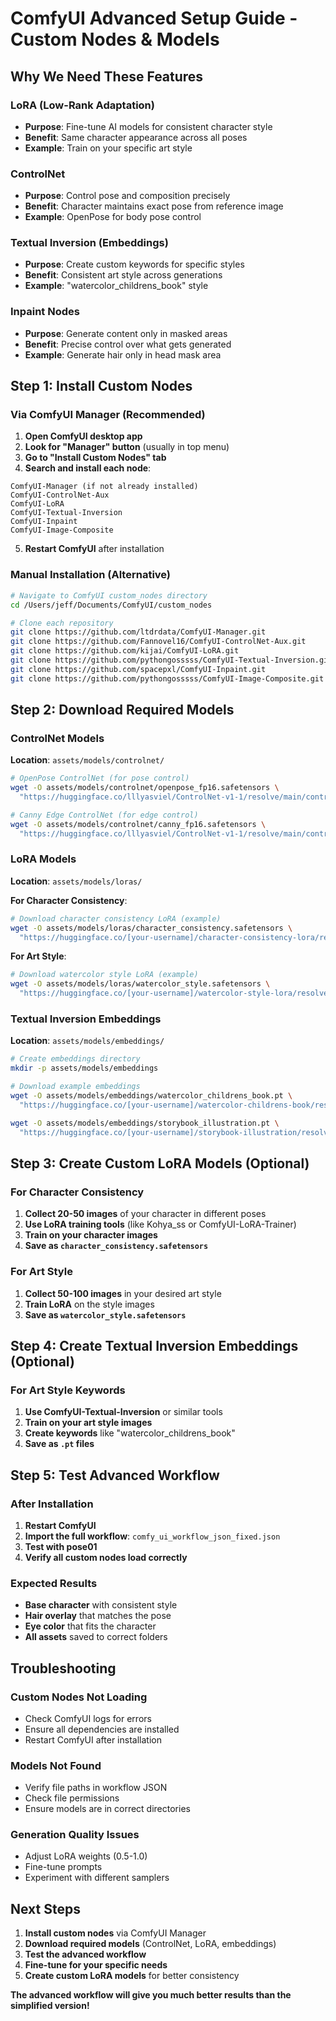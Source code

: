 # ComfyUI Advanced Setup Guide - Custom Nodes & Models

## Why We Need These Features

### **LoRA (Low-Rank Adaptation)**
- **Purpose**: Fine-tune AI models for consistent character style
- **Benefit**: Same character appearance across all poses
- **Example**: Train on your specific art style

### **ControlNet**
- **Purpose**: Control pose and composition precisely
- **Benefit**: Character maintains exact pose from reference image
- **Example**: OpenPose for body pose control

### **Textual Inversion (Embeddings)**
- **Purpose**: Create custom keywords for specific styles
- **Benefit**: Consistent art style across generations
- **Example**: "watercolor_childrens_book" style

### **Inpaint Nodes**
- **Purpose**: Generate content only in masked areas
- **Benefit**: Precise control over what gets generated
- **Example**: Generate hair only in head mask area

## Step 1: Install Custom Nodes

### **Via ComfyUI Manager (Recommended)**
1. **Open ComfyUI desktop app**
2. **Look for "Manager" button** (usually in top menu)
3. **Go to "Install Custom Nodes" tab**
4. **Search and install each node**:

```
ComfyUI-Manager (if not already installed)
ComfyUI-ControlNet-Aux
ComfyUI-LoRA  
ComfyUI-Textual-Inversion
ComfyUI-Inpaint
ComfyUI-Image-Composite
```

5. **Restart ComfyUI** after installation

### **Manual Installation (Alternative)**
```bash
# Navigate to ComfyUI custom_nodes directory
cd /Users/jeff/Documents/ComfyUI/custom_nodes

# Clone each repository
git clone https://github.com/ltdrdata/ComfyUI-Manager.git
git clone https://github.com/Fannovel16/ComfyUI-ControlNet-Aux.git
git clone https://github.com/kijai/ComfyUI-LoRA.git
git clone https://github.com/pythongosssss/ComfyUI-Textual-Inversion.git
git clone https://github.com/spacepxl/ComfyUI-Inpaint.git
git clone https://github.com/pythongosssss/ComfyUI-Image-Composite.git
```

## Step 2: Download Required Models

### **ControlNet Models**
**Location**: `assets/models/controlnet/`

```bash
# OpenPose ControlNet (for pose control)
wget -O assets/models/controlnet/openpose_fp16.safetensors \
  "https://huggingface.co/lllyasviel/ControlNet-v1-1/resolve/main/control_v11p_sd15_openpose.pth"

# Canny Edge ControlNet (for edge control)
wget -O assets/models/controlnet/canny_fp16.safetensors \
  "https://huggingface.co/lllyasviel/ControlNet-v1-1/resolve/main/control_v11p_sd15_canny.pth"
```

### **LoRA Models**
**Location**: `assets/models/loras/`

**For Character Consistency**:
```bash
# Download character consistency LoRA (example)
wget -O assets/models/loras/character_consistency.safetensors \
  "https://huggingface.co/[your-username]/character-consistency-lora/resolve/main/character_consistency.safetensors"
```

**For Art Style**:
```bash
# Download watercolor style LoRA (example)
wget -O assets/models/loras/watercolor_style.safetensors \
  "https://huggingface.co/[your-username]/watercolor-style-lora/resolve/main/watercolor_style.safetensors"
```

### **Textual Inversion Embeddings**
**Location**: `assets/models/embeddings/`

```bash
# Create embeddings directory
mkdir -p assets/models/embeddings

# Download example embeddings
wget -O assets/models/embeddings/watercolor_childrens_book.pt \
  "https://huggingface.co/[your-username]/watercolor-childrens-book/resolve/main/watercolor_childrens_book.pt"

wget -O assets/models/embeddings/storybook_illustration.pt \
  "https://huggingface.co/[your-username]/storybook-illustration/resolve/main/storybook_illustration.pt"
```

## Step 3: Create Custom LoRA Models (Optional)

### **For Character Consistency**
1. **Collect 20-50 images** of your character in different poses
2. **Use LoRA training tools** (like Kohya_ss or ComfyUI-LoRA-Trainer)
3. **Train on your character images**
4. **Save as `character_consistency.safetensors`**

### **For Art Style**
1. **Collect 50-100 images** in your desired art style
2. **Train LoRA** on the style images
3. **Save as `watercolor_style.safetensors`**

## Step 4: Create Textual Inversion Embeddings (Optional)

### **For Art Style Keywords**
1. **Use ComfyUI-Textual-Inversion** or similar tools
2. **Train on your art style images**
3. **Create keywords** like "watercolor_childrens_book"
4. **Save as `.pt` files**

## Step 5: Test Advanced Workflow

### **After Installation**
1. **Restart ComfyUI**
2. **Import the full workflow**: `comfy_ui_workflow_json_fixed.json`
3. **Test with pose01**
4. **Verify all custom nodes load correctly**

### **Expected Results**
- **Base character** with consistent style
- **Hair overlay** that matches the pose
- **Eye color** that fits the character
- **All assets** saved to correct folders

## Troubleshooting

### **Custom Nodes Not Loading**
- Check ComfyUI logs for errors
- Ensure all dependencies are installed
- Restart ComfyUI after installation

### **Models Not Found**
- Verify file paths in workflow JSON
- Check file permissions
- Ensure models are in correct directories

### **Generation Quality Issues**
- Adjust LoRA weights (0.5-1.0)
- Fine-tune prompts
- Experiment with different samplers

## Next Steps

1. **Install custom nodes** via ComfyUI Manager
2. **Download required models** (ControlNet, LoRA, embeddings)
3. **Test the advanced workflow**
4. **Fine-tune for your specific needs**
5. **Create custom LoRA models** for better consistency

**The advanced workflow will give you much better results than the simplified version!**

